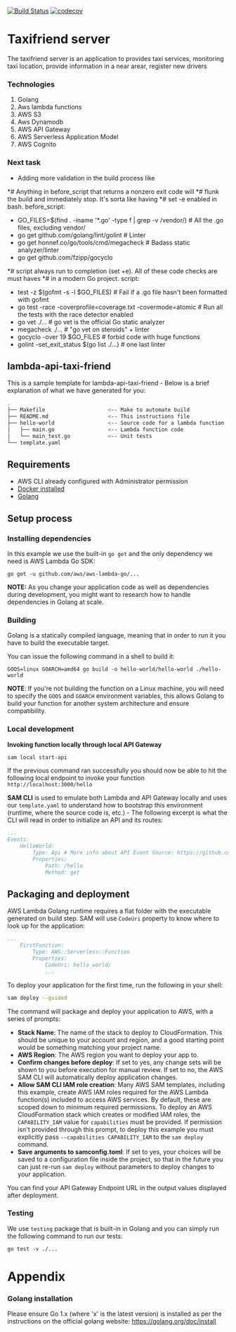 [![Build Status](https://travis-ci.org/alexrv11/lambda-api-taxi-friend.svg?branch=master)](https://travis-ci.org/alexrv11/lambda-api-taxi-friend)
[![codecov](https://codecov.io/gh/alexrv11/lambda-api-taxi-friend/branch/master/graph/badge.svg)](https://codecov.io/gh/alexrv11/lambda-api-taxi-friend)

# Taxifriend server

The taxifriend server is an application to provides taxi services, monitoring taxi location, provide information in a near arear, register new drivers

### Technologies

1. Golang
2. Aws lambda functions
4. AWS S3
5. Aws Dynamodb
6. AWS API Gateway
7. AWS Serverless Application Model
8. AWS Cognito

### Next task

- Adding more validation in the build process like

*# Anything in before_script that returns a nonzero exit code will
*# flunk the build and immediately stop. It's sorta like having
*# set -e enabled in bash. 
before_script:
  - GO_FILES=$(find . -iname '*.go' -type f | grep -v /vendor/) # All the .go files, excluding vendor/
  - go get github.com/golang/lint/golint                        # Linter
  - go get honnef.co/go/tools/cmd/megacheck                     # Badass static analyzer/linter
  - go get github.com/fzipp/gocyclo

*# script always run to completion (set +e). All of these code checks are must haves
*# in a modern Go project.
script:
  - test -z $(gofmt -s -l $GO_FILES)         # Fail if a .go file hasn't been formatted with gofmt
  - go test -race -coverprofile=coverage.txt -covermode=atomic  # Run all the tests with the race detector enabled
  - go vet ./...                             # go vet is the official Go static analyzer
  - megacheck ./...                          # "go vet on steroids" + linter
  - gocyclo -over 19 $GO_FILES               # forbid code with huge functions
  - golint -set_exit_status $(go list ./...) # one last linter
  
  
## lambda-api-taxi-friend

This is a sample template for lambda-api-taxi-friend - Below is a brief explanation of what we have generated for you:

```bash
.
├── Makefile                    <-- Make to automate build
├── README.md                   <-- This instructions file
├── hello-world                 <-- Source code for a lambda function
│   ├── main.go                 <-- Lambda function code
│   └── main_test.go            <-- Unit tests
└── template.yaml
```

## Requirements

* AWS CLI already configured with Administrator permission
* [Docker installed](https://www.docker.com/community-edition)
* [Golang](https://golang.org)

## Setup process

### Installing dependencies

In this example we use the built-in `go get` and the only dependency we need is AWS Lambda Go SDK:

```shell
go get -u github.com/aws/aws-lambda-go/...
```

**NOTE:** As you change your application code as well as dependencies during development, you might want to research how to handle dependencies in Golang at scale.

### Building

Golang is a statically compiled language, meaning that in order to run it you have to build the executable target.

You can issue the following command in a shell to build it:

```shell
GOOS=linux GOARCH=amd64 go build -o hello-world/hello-world ./hello-world
```

**NOTE**: If you're not building the function on a Linux machine, you will need to specify the `GOOS` and `GOARCH` environment variables, this allows Golang to build your function for another system architecture and ensure compatibility.

### Local development

**Invoking function locally through local API Gateway**

```bash
sam local start-api
```

If the previous command ran successfully you should now be able to hit the following local endpoint to invoke your function `http://localhost:3000/hello`

**SAM CLI** is used to emulate both Lambda and API Gateway locally and uses our `template.yaml` to understand how to bootstrap this environment (runtime, where the source code is, etc.) - The following excerpt is what the CLI will read in order to initialize an API and its routes:

```yaml
...
Events:
    HelloWorld:
        Type: Api # More info about API Event Source: https://github.com/awslabs/serverless-application-model/blob/master/versions/2016-10-31.md#api
        Properties:
            Path: /hello
            Method: get
```

## Packaging and deployment

AWS Lambda Golang runtime requires a flat folder with the executable generated on build step. SAM will use `CodeUri` property to know where to look up for the application:

```yaml
...
    FirstFunction:
        Type: AWS::Serverless::Function
        Properties:
            CodeUri: hello_world/
            ...
```

To deploy your application for the first time, run the following in your shell:

```bash
sam deploy --guided
```

The command will package and deploy your application to AWS, with a series of prompts:

* **Stack Name**: The name of the stack to deploy to CloudFormation. This should be unique to your account and region, and a good starting point would be something matching your project name.
* **AWS Region**: The AWS region you want to deploy your app to.
* **Confirm changes before deploy**: If set to yes, any change sets will be shown to you before execution for manual review. If set to no, the AWS SAM CLI will automatically deploy application changes.
* **Allow SAM CLI IAM role creation**: Many AWS SAM templates, including this example, create AWS IAM roles required for the AWS Lambda function(s) included to access AWS services. By default, these are scoped down to minimum required permissions. To deploy an AWS CloudFormation stack which creates or modified IAM roles, the `CAPABILITY_IAM` value for `capabilities` must be provided. If permission isn't provided through this prompt, to deploy this example you must explicitly pass `--capabilities CAPABILITY_IAM` to the `sam deploy` command.
* **Save arguments to samconfig.toml**: If set to yes, your choices will be saved to a configuration file inside the project, so that in the future you can just re-run `sam deploy` without parameters to deploy changes to your application.

You can find your API Gateway Endpoint URL in the output values displayed after deployment.

### Testing

We use `testing` package that is built-in in Golang and you can simply run the following command to run our tests:

```shell
go test -v ./...
```
# Appendix

### Golang installation

Please ensure Go 1.x (where 'x' is the latest version) is installed as per the instructions on the official golang website: https://golang.org/doc/install

